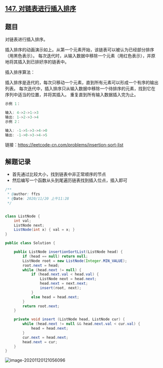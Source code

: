## [147. 对链表进行插入排序](https://leetcode-cn.com/problems/insertion-sort-list/)

## 题目

对链表进行插入排序。

插入排序的动画演示如上。从第一个元素开始，该链表可以被认为已经部分排序（用黑色表示）。
每次迭代时，从输入数据中移除一个元素（用红色表示），并原地将其插入到已排好序的链表中。 

插入排序算法：

插入排序是迭代的，每次只移动一个元素，直到所有元素可以形成一个有序的输出列表。
每次迭代中，插入排序只从输入数据中移除一个待排序的元素，找到它在序列中适当的位置，并将其插入。
重复直到所有输入数据插入完为止。

```java
示例 1：

输入: 4->2->1->3
输出: 1->2->3->4
示例 2：

输入: -1->5->3->4->0
输出: -1->0->3->4->5
```


链接：https://leetcode-cn.com/problems/insertion-sort-list



## 解题记录

+ 首先通过比较大小，找到链表中非正常顺序的节点
+ 然后编写一个函数从头到尾遍历链表找到插入位点，插入即可

```java
/**
 * @author: ffzs
 * @Date: 2020/11/20 上午11:28
 */


class ListNode {
    int val;
    ListNode next;
    ListNode(int x) { val = x; }
}

public class Solution {

    public ListNode insertionSortList(ListNode head) {
        if (head == null) return null;
        ListNode root = new ListNode(Integer.MIN_VALUE);
        root.next = head;
        while (head.next != null) {
            if (head.next.val < head.val) {
                ListNode next = head.next;
                head.next = next.next;
                insert(root, next);
            }
            else head = head.next;
        }
        return root.next;
    }

    private void insert (ListNode head, ListNode cur) {
        while (head.next != null && head.next.val < cur.val) {
            head = head.next;
        }
        cur.next = head.next;
        head.next = cur;
    }
}
```

![image-20201120121056096](https://gitee.com/ffzs/picture_go/raw/master/img/image-20201120121056096.png)